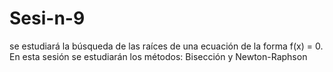 # Sesi-n-9
se estudiará la búsqueda de las raíces de una ecuación de la forma f(x) = 0. En esta sesión se estudiarán los métodos: Bisección y Newton-Raphson

